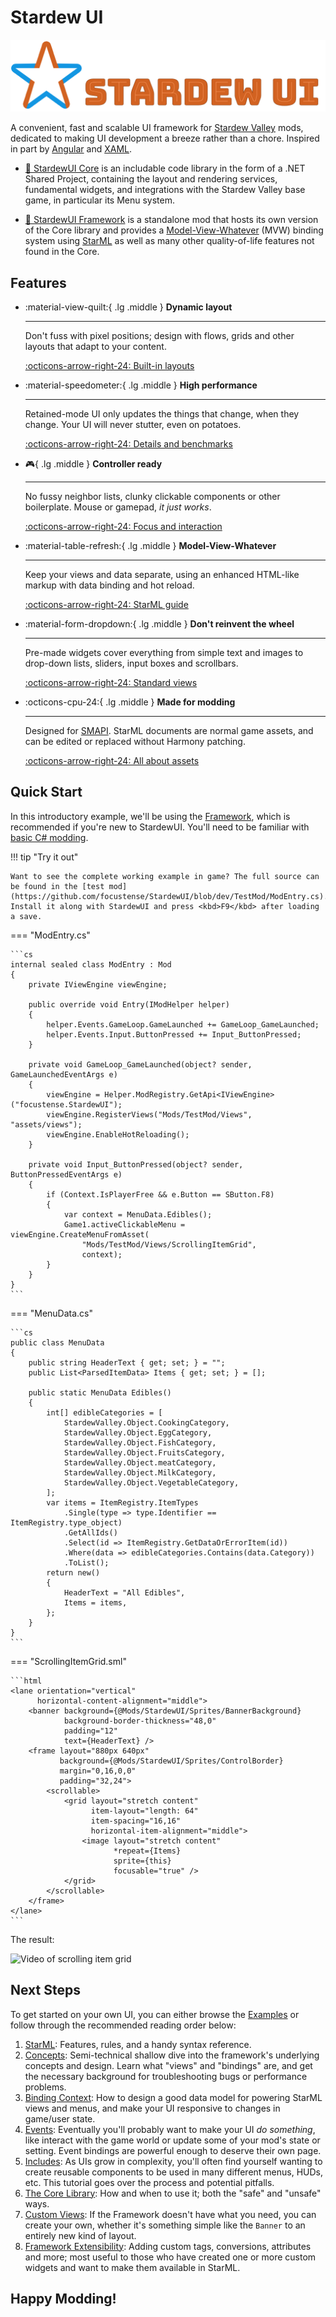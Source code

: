 # Stardew UI

![Logo](images/logo-text.png)

A convenient, fast and scalable UI framework for [Stardew Valley](https://www.stardewvalley.net/) mods, dedicated to making UI development a breeze rather than a chore. Inspired in part by [Angular](https://angular.dev/) and [XAML](https://learn.microsoft.com/en-us/dotnet/desktop/wpf/xaml/?view=netdesktop-8.0).

* [:seedling: StardewUI Core](library/index.md) is an includable code library in the form of a .NET Shared Project, containing the layout and rendering services, fundamental widgets, and integrations with the Stardew Valley base game, in particular its Menu system.

* [:deciduous_tree: StardewUI Framework](framework/index.md) is a standalone mod that hosts its own version of the Core library and provides a [Model-View-Whatever](https://www.beyondjava.net/model-view-whatever) (MVW) binding system using [StarML](framework/starml.md) as well as many other quality-of-life features not found in the Core.

## Features

<div class="grid cards" markdown>

-   :material-view-quilt:{ .lg .middle } __Dynamic layout__

    ---

    Don't fuss with pixel positions; design with flows, grids and other layouts that adapt to your content.

    [:octicons-arrow-right-24: Built-in layouts](library/standard-views.md#layouts)

-   :material-speedometer:{ .lg .middle } __High performance__

    ---

    Retained-mode UI only updates the things that change, when they change. Your UI will never stutter, even on potatoes.

    [:octicons-arrow-right-24: Details and benchmarks](performance.md)

-   :video_game:{ .lg .middle } __Controller ready__

    ---

    No fussy neighbor lists, clunky clickable components or other boilerplate. Mouse or gamepad,  _it just works_.

    [:octicons-arrow-right-24: Focus and interaction](framework/focus-and-interaction.md)


-   :material-table-refresh:{ .lg .middle } __Model-View-Whatever__

    ---

    Keep your views and data separate, using an enhanced HTML-like markup with data binding and hot reload.

    [:octicons-arrow-right-24: StarML guide](framework/starml.md)

-   :material-form-dropdown:{ .lg .middle } __Don't reinvent the wheel__

    ---

    Pre-made widgets cover everything from simple text and images to drop-down lists, sliders, input boxes and scrollbars.

    [:octicons-arrow-right-24: Standard views](library/standard-views.md#widgets)


-   :octicons-cpu-24:{ .lg .middle } __Made for modding__

    ---

    Designed for [SMAPI](https://stardewvalleywiki.com/Modding:Modder_Guide/APIs/Integrations#Using_an_API). StarML documents are normal game assets, and can be edited or replaced without Harmony patching.

    [:octicons-arrow-right-24: All about assets](getting-started/adding-ui-assets.md)

</div>

## Quick Start

In this introductory example, we'll be using the [Framework](framework/index.md), which is recommended if you're new to StardewUI. You'll need to be familiar with [basic C# modding](https://stardewvalleywiki.com/Modding:Modder_Guide/Get_Started).

!!! tip "Try it out"

    Want to see the complete working example in game? The full source can be found in the [test mod](https://github.com/focustense/StardewUI/blob/dev/TestMod/ModEntry.cs). Install it along with StardewUI and press <kbd>F9</kbd> after loading a save.

=== "ModEntry.cs"

    ```cs
    internal sealed class ModEntry : Mod
    {
        private IViewEngine viewEngine;

        public override void Entry(IModHelper helper)
        {
            helper.Events.GameLoop.GameLaunched += GameLoop_GameLaunched;
            helper.Events.Input.ButtonPressed += Input_ButtonPressed;
        }

        private void GameLoop_GameLaunched(object? sender, GameLaunchedEventArgs e)
        {
            viewEngine = Helper.ModRegistry.GetApi<IViewEngine>("focustense.StardewUI");
            viewEngine.RegisterViews("Mods/TestMod/Views", "assets/views");
            viewEngine.EnableHotReloading();
        }
        
        private void Input_ButtonPressed(object? sender, ButtonPressedEventArgs e)
        {
            if (Context.IsPlayerFree && e.Button == SButton.F8)
            {
                var context = MenuData.Edibles();
                Game1.activeClickableMenu = viewEngine.CreateMenuFromAsset(
                    "Mods/TestMod/Views/ScrollingItemGrid",
                    context);
            }
        }
    }
    ```

=== "MenuData.cs"

    ```cs    
    public class MenuData
    {
        public string HeaderText { get; set; } = "";
        public List<ParsedItemData> Items { get; set; } = [];
        
        public static MenuData Edibles()
        {
            int[] edibleCategories = [
                StardewValley.Object.CookingCategory,
                StardewValley.Object.EggCategory,
                StardewValley.Object.FishCategory,
                StardewValley.Object.FruitsCategory,
                StardewValley.Object.meatCategory,
                StardewValley.Object.MilkCategory,
                StardewValley.Object.VegetableCategory,
            ];
            var items = ItemRegistry.ItemTypes
                .Single(type => type.Identifier == ItemRegistry.type_object)
                .GetAllIds()
                .Select(id => ItemRegistry.GetDataOrErrorItem(id))
                .Where(data => edibleCategories.Contains(data.Category))
                .ToList();
            return new()
            {
                HeaderText = "All Edibles",
                Items = items,
            };
        }
    }
    ```

=== "ScrollingItemGrid.sml"

    ```html
    <lane orientation="vertical"
          horizontal-content-alignment="middle">
        <banner background={@Mods/StardewUI/Sprites/BannerBackground}
                background-border-thickness="48,0"
                padding="12"
                text={HeaderText} />
        <frame layout="880px 640px"
               background={@Mods/StardewUI/Sprites/ControlBorder}
               margin="0,16,0,0"
               padding="32,24">
            <scrollable>
                <grid layout="stretch content"
                      item-layout="length: 64"
                      item-spacing="16,16"
                      horizontal-item-alignment="middle">
                    <image layout="stretch content"
                           *repeat={Items}
                           sprite={this}
                           focusable="true" />
                </grid>
            </scrollable>
        </frame>
    </lane>
    ```

The result:

![Video of scrolling item grid](images/example1.webp)

## Next Steps

To get started on your own UI, you can either browse the [Examples](examples/index.md) or follow through the recommended reading order below:

1. [StarML](framework/starml.md): Features, rules, and a handy syntax reference.
2. [Concepts](concepts.md): Semi-technical shallow dive into the framework's underlying concepts and design. Learn what "views" and "bindings" are, and get the necessary background for troubleshooting bugs or performance problems.
3. [Binding Context](framework/binding-context.md): How to design a good data model for powering StarML views and menus, and make your UI responsive to changes in game/user state.
4. [Events](framework/binding-events.md): Eventually you'll probably want to make your UI _do something_, like interact with the game world or update some of your mod's state or setting. Event bindings are powerful enough to deserve their own page.
5. [Includes](framework/included-views.md): As UIs grow in complexity, you'll often find yourself wanting to create reusable components to be used in many different menus, HUDs, etc. This tutorial goes over the process and potential pitfalls.
6. [The Core Library](library/index.md): How and when to use it; both the "safe" and "unsafe" ways.
7. [Custom Views](library/custom-views.md): If the Framework doesn't have what you need, you can create your own, whether it's something simple like the `Banner` to an entirely new kind of layout.
8. [Framework Extensibility](framework/extensions.md): Adding custom tags, conversions, attributes and more; most useful to those who have created one or more custom widgets and want to make them available in StarML.

## Happy Modding!